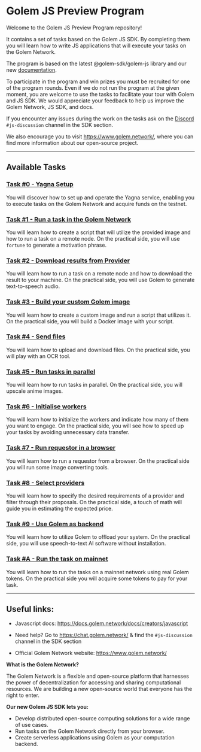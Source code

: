 # Golem JS Preview Program

Welcome to the Golem JS Preview Program repository! 

It contains a set of tasks based on the Golem JS SDK. By completing them you will learn how to write JS applications that will execute your tasks on the Golem Network. 

The program is based on the latest @golem-sdk/golem-js library and our new [documentation](https://docs.golem.network/docs/creators/javascript). 

To participate in the program and win prizes you must be recruited for one of the program rounds. Even if we do not run the program at the given moment, you are welcome to use the tasks to facilitate your tour with Golem and JS SDK. We would appreciate your feedback to help us improve the Golem Network, JS SDK, and docs.

If you encounter any issues during the work on the tasks ask on the 
[Discord](https://chat.golem.network/) `#js-discussion` channel in the SDK section. 

We also encourage you to visit https://www.golem.network/, where you can find more information about our open-source project.

---

## Available Tasks

### [Task #0 - Yagna Setup](tasks%2F0-yagna-setup)
You will discover how to set up and operate the Yagna service, enabling you to execute tasks on the Golem Network and acquire funds on the testnet.

### [Task #1 - Run a task in the Golem Network](tasks%2F1-run-a-task)
You will learn how to create a script that will utilize the provided image and how to run a task on a remote node. On the practical side, you will use `fortune` to generate a motivation phrase. 

### [Task #2 - Download results from Provider](tasks%2F2-get-the-results)
You will learn how to run a task on a remote node and how to download the result to your machine. On the practical side, you will use Golem to generate text-to-speech audio. 

### [Task #3 - Build your custom Golem image](tasks%2F3-build-your-image)
You will learn how to create a custom image and run a script that utilizes it. On the practical side, you will build a Docker image with your script.

### [Task #4 - Send files](tasks%2F4-send-files)
You will learn how to upload and download files. On the practical side, you will play with an OCR tool.

### [Task #5 - Run tasks in parallel](tasks%2F5-run-tasks-in-parallel)
You will learn how to run tasks in parallel. On the practical side, you will upscale anime images. 

### [Task #6 - Initialise workers](tasks%2F6-initialise-workers)
You will learn how to initialize the workers and indicate how many of them you want to engage. On the practical side, you will see how to speed up your tasks by avoiding unnecessary data transfer. 

### [Task #7 - Run requestor in a browser](tasks%2F7-run-requestor-in-browser)
You will learn how to run a requestor from a browser. On the practical side you will run some image converting tools.

### [Task #8 - Select providers](tasks%2F8-select-providers)
You will learn how to specify the desired requirements of a provider and filter through their proposals. On the practical side, a touch of math will guide you in estimating the expected price. 

### [Task #9 - Use Golem as backend](tasks%2F9-use-as-backend)
You will learn how to utilize Golem to offload your system. On the practical side, you will use speech-to-text AI software without installation.

### [Task #A - Run the task on mainnet](tasks%2FA-run-on-mainnet)
You will learn how to run the tasks on a mainnet network using real Golem tokens. On the practical side you will acquire some tokens to pay for your task. 


---

## Useful links:

- Javascript docs: https://docs.golem.network/docs/creators/javascript

- Need help? Go to https://chat.golem.network/ & find the `#js-discussion` channel in the SDK section

- Official Golem Network website: https://www.golem.network/


**What is the Golem Network?**

The Golem Network is a flexible and open-source platform that harnesses the power of decentralization for accessing and sharing computational resources.
We are building a new open-source world that everyone has the right to enter. 

**Our new Golem JS SDK lets you:**

- Develop distributed open-source computing solutions for a wide range of use cases.
- Run tasks on the Golem Network directly from your browser.
- Create serverless applications using Golem as your computation backend.

